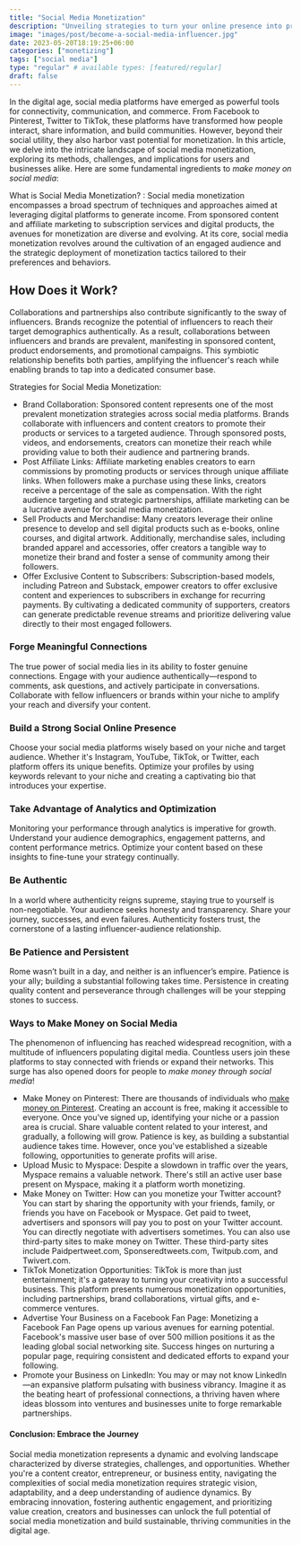 ```yaml
---
title: "Social Media Monetization"
description: "Unveiling strategies to turn your online presence into profit. Explore methods, platforms, and tips to monetize your social media content effectively."
image: "images/post/become-a-social-media-influencer.jpg"
date: 2023-05-20T18:19:25+06:00
categories: ["monetizing"]
tags: ["social media"]
type: "regular" # available types: [featured/regular]
draft: false
---
```


In the digital age, social media platforms have emerged as powerful tools for connectivity, communication, and commerce. From Facebook to Pinterest, Twitter to TikTok, these platforms have transformed how people interact, share information, and build communities. However, beyond their social utility, they also harbor vast potential for monetization. In this article, we delve into the intricate landscape of social media monetization, exploring its methods, challenges, and implications for users and businesses alike. Here are some fundamental ingredients to _make money on social media_:

What is Social Media Monetization?
: Social media monetization encompasses a broad spectrum of techniques and approaches aimed at leveraging digital platforms to generate income. From sponsored content and affiliate marketing to subscription services and digital products, the avenues for monetization are diverse and evolving. At its core, social media monetization revolves around the cultivation of an engaged audience and the strategic deployment of monetization tactics tailored to their preferences and behaviors.

## How Does it Work?

Collaborations and partnerships also contribute significantly to the sway of influencers. Brands recognize the potential of influencers to reach their target demographics authentically. As a result, collaborations between influencers and brands are prevalent, manifesting in sponsored content, product endorsements, and promotional campaigns. This symbiotic relationship benefits both parties, amplifying the influencer's reach while enabling brands to tap into a dedicated consumer base.

Strategies for Social Media Monetization:

- Brand Collaboration: Sponsored content represents one of the most prevalent monetization strategies across social media platforms. Brands collaborate with influencers and content creators to promote their products or services to a targeted audience. Through sponsored posts, videos, and endorsements, creators can monetize their reach while providing value to both their audience and partnering brands.
- Post Affiliate Links: Affiliate marketing enables creators to earn commissions by promoting products or services through unique affiliate links. When followers make a purchase using these links, creators receive a percentage of the sale as compensation. With the right audience targeting and strategic partnerships, affiliate marketing can be a lucrative avenue for social media monetization.
- Sell Products and Merchandise: Many creators leverage their online presence to develop and sell digital products such as e-books, online courses, and digital artwork. Additionally, merchandise sales, including branded apparel and accessories, offer creators a tangible way to monetize their brand and foster a sense of community among their followers.
- Offer Exclusive Content to Subscribers: Subscription-based models, including Patreon and Substack, empower creators to offer exclusive content and experiences to subscribers in exchange for recurring payments. By cultivating a dedicated community of supporters, creators can generate predictable revenue streams and prioritize delivering value directly to their most engaged followers.

### Forge Meaningful Connections

The true power of social media lies in its ability to foster genuine connections. Engage with your audience authentically—respond to comments, ask questions, and actively participate in conversations. Collaborate with fellow influencers or brands within your niche to amplify your reach and diversify your content.

### Build a Strong Social Online Presence

Choose your social media platforms wisely based on your niche and target audience. Whether it's Instagram, YouTube, TikTok, or Twitter, each platform offers its unique benefits. Optimize your profiles by using keywords relevant to your niche and creating a captivating bio that introduces your expertise.

### Take Advantage of Analytics and Optimization

Monitoring your performance through analytics is imperative for growth. Understand your audience demographics, engagement patterns, and content performance metrics. Optimize your content based on these insights to fine-tune your strategy continually.

### Be Authentic

In a world where authenticity reigns supreme, staying true to yourself is non-negotiable. Your audience seeks honesty and transparency. Share your journey, successes, and even failures. Authenticity fosters trust, the cornerstone of a lasting influencer-audience relationship.

### Be Patience and Persistent

Rome wasn’t built in a day, and neither is an influencer’s empire. Patience is your ally; building a substantial following takes time. Persistence in creating quality content and perseverance through challenges will be your stepping stones to success.

### Ways to Make Money on Social Media

The phenomenon of influencing has reached widespread recognition, with a multitude of influencers populating digital media. Countless users join these platforms to stay connected with friends or expand their networks. This surge has also opened doors for people to _make money through social media_!

- Make Money on Pinterest: There are thousands of individuals who [make money on Pinterest](/blog/make-money-on-pinterest). Creating an account is free, making it accessible to everyone. Once you've signed up, identifying your niche or a passion area is crucial. Share valuable content related to your interest, and gradually, a following will grow. Patience is key, as building a substantial audience takes time. However, once you've established a sizeable following, opportunities to generate profits will arise.
- Upload Music to Myspace: Despite a slowdown in traffic over the years, Myspace remains a valuable network. There's still an active user base present on Myspace, making it a platform worth monetizing.
- Make Money on Twitter: How can you monetize your Twitter account? You can start by sharing the opportunity with your friends, family, or friends you have on Facebook or Myspace. Get paid to tweet, advertisers and sponsors will pay you to post on your Twitter account. You can directly negotiate with advertisers sometimes. You can also use third-party sites to make money on Twitter. These third-party sites include Paidpertweet.com, Sponseredtweets.com, Twitpub.com, and Twivert.com.
- TikTok Monetization Opportunities: TikTok is more than just entertainment; it's a gateway to turning your creativity into a successful business. This platform presents numerous monetization opportunities, including partnerships, brand collaborations, virtual gifts, and e-commerce ventures. 
- Advertise Your Business on a Facebook Fan Page: Monetizing a Facebook Fan Page opens up various avenues for earning potential. Facebook's massive user base of over 500 million positions it as the leading global social networking site. Success hinges on nurturing a popular page, requiring consistent and dedicated efforts to expand your following.
- Promote your Business on LinkedIn: You may or may not know LinkedIn—an expansive platform pulsating with business vibrancy. Imagine it as the beating heart of professional connections, a thriving haven where ideas blossom into ventures and businesses unite to forge remarkable partnerships.

#### Conclusion: Embrace the Journey

Social media monetization represents a dynamic and evolving landscape characterized by diverse strategies, challenges, and opportunities. Whether you're a content creator, entrepreneur, or business entity, navigating the complexities of social media monetization requires strategic vision, adaptability, and a deep understanding of audience dynamics. By embracing innovation, fostering authentic engagement, and prioritizing value creation, creators and businesses can unlock the full potential of social media monetization and build sustainable, thriving communities in the digital age.
